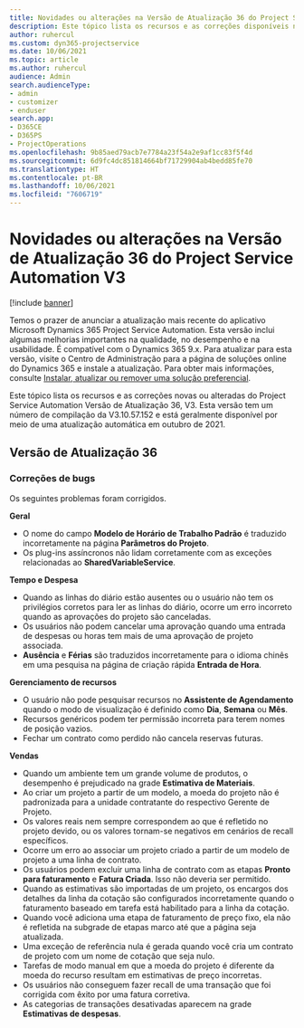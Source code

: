 ```yaml
---
title: Novidades ou alterações na Versão de Atualização 36 do Project Service Automation V3
description: Este tópico lista os recursos e as correções disponíveis na Versão de Atualização 36 do Microsoft Dynamics 365 Project Service Automation, V3.
author: ruhercul
ms.custom: dyn365-projectservice
ms.date: 10/06/2021
ms.topic: article
ms.author: ruhercul
audience: Admin
search.audienceType:
- admin
- customizer
- enduser
search.app:
- D365CE
- D365PS
- ProjectOperations
ms.openlocfilehash: 9b85aed79acb7e7784a23f54a2e9af1cc83f5f4d
ms.sourcegitcommit: 6d9fc4dc851814664bf71729904ab4bedd85fe70
ms.translationtype: HT
ms.contentlocale: pt-BR
ms.lasthandoff: 10/06/2021
ms.locfileid: "7606719"
---
```

# <a name="whats-new-or-changed-in-project-service-automation-update-release-36-v3"></a>Novidades ou alterações na Versão de Atualização 36 do Project Service Automation V3

[!include [banner](../includes/psa-now-project-operations.md)]

Temos o prazer de anunciar a atualização mais recente do aplicativo Microsoft Dynamics 365 Project Service Automation. Esta versão inclui algumas melhorias importantes na qualidade, no desempenho e na usabilidade. É compatível com o Dynamics 365 9.x. Para atualizar para esta versão, visite o Centro de Administração para a página de soluções online do Dynamics 365 e instale a atualização. Para obter mais informações, consulte [Instalar, atualizar ou remover uma solução preferencial](/power-platform/admin/install-remove-preferred-solution).

Este tópico lista os recursos e as correções novas ou alteradas do Project Service Automation Versão de Atualização 36, V3. Esta versão tem um número de compilação da V3.10.57.152 e está geralmente disponível por meio de uma atualização automática em outubro de 2021.

## <a name="update-release-36"></a>Versão de Atualização 36

### <a name="bug-fixes"></a>Correções de bugs

Os seguintes problemas foram corrigidos.

**Geral**
- O nome do campo **Modelo de Horário de Trabalho Padrão** é traduzido incorretamente na página **Parâmetros do Projeto**.
- Os plug-ins assíncronos não lidam corretamente com as exceções relacionadas ao **SharedVariableService**.

**Tempo e Despesa**
- Quando as linhas do diário estão ausentes ou o usuário não tem os privilégios corretos para ler as linhas do diário, ocorre um erro incorreto quando as aprovações do projeto são canceladas.
- Os usuários não podem cancelar uma aprovação quando uma entrada de despesas ou horas tem mais de uma aprovação de projeto associada.
- **Ausência** e **Férias** são traduzidos incorretamente para o idioma chinês em uma pesquisa na página de criação rápida **Entrada de Hora**.

**Gerenciamento de recursos**
- O usuário não pode pesquisar recursos no **Assistente de Agendamento** quando o modo de visualização é definido como **Dia**, **Semana** ou **Mês**.
- Recursos genéricos podem ter permissão incorreta para terem nomes de posição vazios. 
- Fechar um contrato como perdido não cancela reservas futuras.

**Vendas**
- Quando um ambiente tem um grande volume de produtos, o desempenho é prejudicado na grade **Estimativa de Materiais**.
- Ao criar um projeto a partir de um modelo, a moeda do projeto não é padronizada para a unidade contratante do respectivo Gerente de Projeto.
- Os valores reais nem sempre correspondem ao que é refletido no projeto devido, ou os valores tornam-se negativos em cenários de recall específicos.
- Ocorre um erro ao associar um projeto criado a partir de um modelo de projeto a uma linha de contrato.
- Os usuários podem excluir uma linha de contrato com as etapas **Pronto para faturamento** e **Fatura Criada**. Isso não deveria ser permitido.
- Quando as estimativas são importadas de um projeto, os encargos dos detalhes da linha da cotação são configurados incorretamente quando o faturamento baseado em tarefa está habilitado para a linha da cotação.
- Quando você adiciona uma etapa de faturamento de preço fixo, ela não é refletida na subgrade de etapas marco até que a página seja atualizada.
- Uma exceção de referência nula é gerada quando você cria um contrato de projeto com um nome de cotação que seja nulo.
- Tarefas de modo manual em que a moeda do projeto é diferente da moeda do recurso resultam em estimativas de preço incorretas.
- Os usuários não conseguem fazer recall de uma transação que foi corrigida com êxito por uma fatura corretiva.
- As categorias de transações desativadas aparecem na grade **Estimativas de despesas**.



